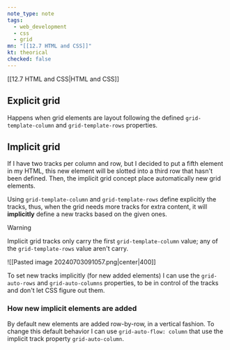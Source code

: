```yaml
---
note_type: note
tags:
  - web_development
  - css
  - grid
mn: "[[12.7 HTML and CSS]]"
kt: theorical
checked: false
---
```

[[12.7 HTML and CSS|HTML and CSS]]

## Explicit grid
Happens when grid elements are layout following the defined `grid-template-column` and `grid-template-rows` properties. 

## Implicit grid
If I have two tracks per column and row, but I decided to put a fifth element in my HTML, this new element will be slotted into a third row that hasn't been defined. Then, the implicit grid concept place automatically new grid elements. 

Using `grid-template-column` and `grid-template-rows` define explicitly the tracks, thus, when the grid needs more tracks for extra content, it will **implicitly** define a new tracks based on the given ones. 

>[!warning]
>Implicit grid tracks only carry the first  `grid-template-column` value; any of the `grid-template-rows` value aren't carry.
>
>![[Pasted image 20240703091057.png|center|400]]

To set new tracks implicitly (for new added elements) I can use the `grid-auto-rows` and `grid-auto-columns` properties, to be in control of the tracks and don't let CSS figure out them. 

### How new implicit elements are added
By default new elements are added row-by-row, in a vertical fashion. To change this default behavior I can use `grid-auto-flow: column` that use the implicit track property `grid-auto-column`. 


